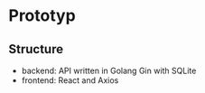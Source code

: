 # Prototyp

## Structure

- backend: API written in Golang Gin with SQLite
- frontend: React and Axios
